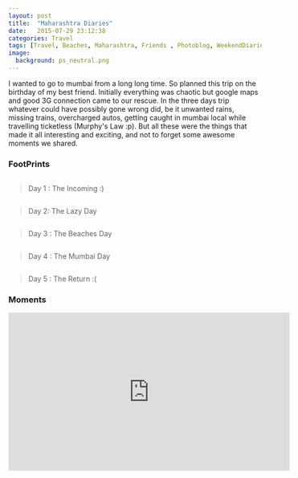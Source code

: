 ```yaml
---
layout: post
title:  "Maharashtra Diaries"
date:   2015-07-29 23:12:38
categories: Travel
tags: [Travel, Beaches, Maharashtra, Friends , Photoblog, WeekendDiaries]
image:
  background: ps_neutral.png
---
```

I wanted to go to mumbai from a long long time. So planned this trip on the birthday of my best friend. Initially everything was chaotic but google maps and good 3G connection came to our rescue. In the three days trip whatever could have possibly gone wrong did, be it unwanted rains, missing trains, overcharged autos, getting caught in mumbai local while travelling ticketless (Murphy's Law :p). But all these were the things that made it all interesting and exciting, and not to forget some awesome moments we shared.

### FootPrints

<img src="http://i.imgur.com/x8WoApD.png" alt="">

>Day 1 : The Incoming :)

<img src="http://i.imgur.com/mjGFHdZ.png" alt="">

>Day 2: The Lazy Day

<img src="http://i.imgur.com/MikUM7F.png" alt="">

>Day 3 : The Beaches Day

<img src="http://i.imgur.com/Hpa9d0R.png" alt="">

>Day 4 : The Mumbai Day

<img src="http://i.imgur.com/fI9YtwL.png" alt="">

>Day 5 : The Return :(

### Moments

<iframe width="560" height="315" src="https://www.youtube.com/embed/qKLrFL8AxXs" frameborder="0" allowfullscreen></iframe>
